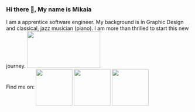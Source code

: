 ### Hi there 👋, My name is Mikaia

I am a apprentice software engineer. My background is in Graphic Design and classical, jazz musician (piano). I am more than thrilled to start this new journey.
<img src="https://img.icons8.com/fluency/344/facebook-new.png" width="200" height="100">    
Find me on:
<a href="https://www.instagram.com/mika_i7/" target="blank"><img align="center" src="https://img.icons8.com/color/452/instagram-new--v1.png" height="100"></a> 
<a href="https://www.facebook.com/mikaia.raza/" target="blank"><img align="center" src="https://img.icons8.com/fluency/344/facebook-new.png" height="100"></a>
<a href="https://www.linkedin.com/in/mikaia-razafintsalama-fanomezantsoa-676b1b1a1/" target="blank"><img align="center" src="https://img.icons8.com/color/344/linkedin-circled--v1.png" height="100"></a>
<!--
**MiDev7/MiDev7** is a ✨ _special_ ✨ repository because its `README.md` (this file) appears on your GitHub profile.

Here are some ideas to get you started:

- 🔭 I’m currently working on ...
- 🌱 I’m currently learning ...
- 👯 I’m looking to collaborate on ...
- 🤔 I’m looking for help with ...
- 💬 Ask me about ...
- 📫 How to reach me: ...
- 😄 Pronouns: ...
- ⚡ Fun fact: ...
-->
